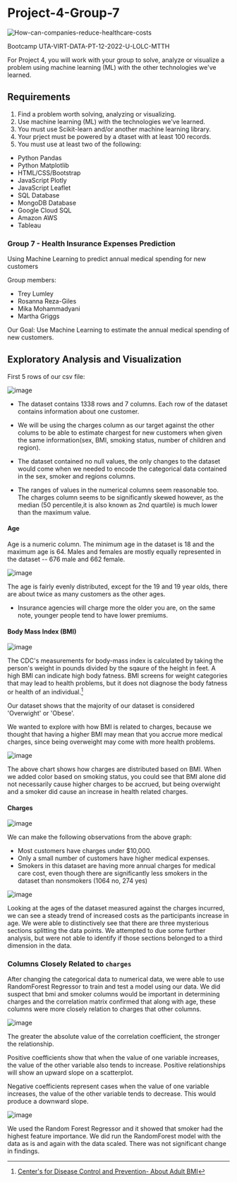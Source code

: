 # Project-4-Group-7

![How-can-companies-reduce-healthcare-costs](https://github.com/MikaMohd/Project-4-Group-7/assets/45497824/8f9adde0-bfdb-44b8-8dfa-ca14fc13c2ab)

Bootcamp UTA-VIRT-DATA-PT-12-2022-U-LOLC-MTTH




For Project 4, you will work with your group to solve, analyze or visualize a problem using machine learning (ML) with the other technologies we've learned. 
## Requirements
1. Find a problem worth solving, analyzing or visualizing. 
2. Use machine learning (ML) with the technologies we've learned. 
3. You must use Scikit-learn and/or another machine learning library.
4. Your prject must be powered by a dtaset with at least 100 records.
5. You must use at least two of the following:

  * Python Pandas
  * Python Matplotlib
  * HTML/CSS/Bootstrap
  * JavaScript Plotly
  * JavaScript Leaflet
  * SQL Database
  * MongoDB Database
  * Google Cloud SQL
  * Amazon AWS
  * Tableau


### Group 7 - Health Insurance Expenses Prediction
Using Machine Learning to predict annual medical spending for new customers

Group members: 
  * Trey Lumley
  * Rosanna Reza-Giles
  * Mika Mohammadyani
  * Martha Griggs

Our Goal: Use Machine Learning to estimate the annual medical spending of new customers. 

## Exploratory Analysis and Visualization                               

First 5 rows of our csv file:

![image](https://github.com/MikaMohd/Project-4-Group-7/assets/115905663/6a897936-eff2-4d01-ab9d-4258f60eee77)

  * The dataset contains 1338 rows and 7 columns. Each row of the dataset contains information about one customer.

  * We will be using the charges column as our target against the other colums to be able to estimate chargest for new customers when given the same information(sex, BMI, smoking status, number of children and region). 

  * The dataset contained no null values, the only changes to the dataset would come when we needed to encode the categorical data contained in the sex, smoker and regions columns. 

  * The ranges of values in the numerical columns seem reasonable too. The charges column seems to be significantly skewed however, as the median (50 percentile,it is also known as 2nd quartile) is much lower than the maximum value.



#### Age

Age is a numeric column. The minimum age in the dataset is 18 and the maximum age is 64. Males and females are mostly equally represented in the dataset -- 676 male and 662 female. 

![image](https://github.com/MikaMohd/Project-4-Group-7/assets/115905663/79157f4f-5132-483f-9d0a-8870eae14ccf)


The age is fairly evenly distributed, except for the 19 and 19 year olds, there are about twice as many customers as the other ages. 

  * Insurance agencies will charge more the older you are, on the same note, younger people tend to have lower premiums. 

#### Body Mass Index (BMI)


![image](https://github.com/MikaMohd/Project-4-Group-7/assets/115905663/99d16af9-5ac4-4fa5-8e8e-de668b30d7f1)

The CDC's measurements for body-mass index is calculated by taking the person's weight in pounds divided by the sqaure of the height in feet. A high BMI can indicate high body fatness. BMI screens for weight categories that may lead to health problems, but it does not diagnose the body fatness or health of an individual.[^1]

[^1]: [Center's for Disease Control and Prevention- About Adult BMI](https://www.cdc.gov/healthyweight/assessing/bmi/adult_bmi/index.html)

Our dataset shows that the majority of our dataset is considered 'Overwight' or 'Obese'. 

We wanted to explore with how BMI is related to charges, because we thought that having a higher BMI may mean that you accrue more medical charges, since being overweight may come with more health problems. 

![image](https://github.com/MikaMohd/Project-4-Group-7/assets/115905663/b5520762-4beb-43ae-a669-7f7585727cd1)

The above chart shows how charges are distributed based on BMI. When we added color based on smoking status, you could see that BMI alone did not necessarily cause higher charges to be accrued, but being overwight and a smoker did cause an increase in health related charges. 

#### Charges

![image](https://github.com/MikaMohd/Project-4-Group-7/assets/115905663/21c13ca9-b811-4453-b5ed-f3f4a5a70518)


We can make the following observations from the above graph:

 * Most customers have charges under $10,000. 
 * Only a small number of customers have higher medical expenses. 
 * Smokers in this dataset are having more annual charges for medical care cost, even though there are significantly less smokers in the dataset than nonsmokers (1064 no, 274 yes)

![image](https://github.com/MikaMohd/Project-4-Group-7/assets/115905663/b1760986-6326-44f8-8fbf-0cebd815111b)

Looking at the ages of the dataset measured against the charges incurred, we can see a steady trend of increased costs as the participants increase in age. We were able to distinctively see that there are three mysterious sections splitting the data points. We attempted to due some further analysis, but were not able to identify if those sections belonged to a third dimension in the data. 
  
### Columns Closely Related to `charges` 

After changing the categorical data to numerical data, we were able to use RandomForest Regressor to train and test a model using our data. We did suspect that bmi and smoker columns would be important in determining charges and the correlation matrix confirmed that along with age, these columns were more closely relation to charges that other columns. 

![image](https://github.com/MikaMohd/Project-4-Group-7/assets/115905663/74472f68-0c5f-4bcb-b86e-81dd5b1a3064)

The greater the absolute value of the correlation coefficient, the stronger the relationship. 

Positive coefficients show that when the value of one variable increases, the value of the other variable also tends to increase. Positive relationships will show an upward slope on a scatterplot.

Negative coefficients represent cases when the value of one variable increases, the value of the other variable tends to decrease. This would produce a downward slope.

![image](https://github.com/MikaMohd/Project-4-Group-7/assets/115905663/c351740f-c221-4680-94d2-98580bf3c01c)

We used the Random Forest Regressor and it showed that smoker had the highest feature importance. We did run the RandomForest model with the data as is and again with the data scaled. There was not significant change in findings.
